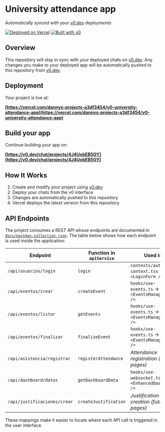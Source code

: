 # University attendance app

*Automatically synced with your [v0.dev](https://v0.dev) deployments*

[![Deployed on Vercel](https://img.shields.io/badge/Deployed%20on-Vercel-black?style=for-the-badge&logo=vercel)](https://vercel.com/dannys-projects-a3df3454/v0-university-attendance-app)
[![Built with v0](https://img.shields.io/badge/Built%20with-v0.dev-black?style=for-the-badge)](https://v0.dev/chat/projects/4J4UobEB5GY)

## Overview

This repository will stay in sync with your deployed chats on [v0.dev](https://v0.dev).
Any changes you make to your deployed app will be automatically pushed to this repository from [v0.dev](https://v0.dev).

## Deployment

Your project is live at:

**[https://vercel.com/dannys-projects-a3df3454/v0-university-attendance-app](https://vercel.com/dannys-projects-a3df3454/v0-university-attendance-app)**

## Build your app

Continue building your app on:

**[https://v0.dev/chat/projects/4J4UobEB5GY](https://v0.dev/chat/projects/4J4UobEB5GY)**

## How It Works

1. Create and modify your project using [v0.dev](https://v0.dev)
2. Deploy your chats from the v0 interface
3. Changes are automatically pushed to this repository
4. Vercel deploys the latest version from this repository

## API Endpoints

The project consumes a REST API whose endpoints are documented in
[`docs/postman-collection.json`](docs/postman-collection.json). The table
below shows how each endpoint is used inside the application:

| Endpoint | Function in `apiService` | Used in |
| --- | --- | --- |
| `/api/usuarios/login` | `login` | `contexts/auth-context.tsx` via `<LoginForm />` |
| `/api/eventos/crear` | `createEvent` | `hooks/use-events.ts` → `<EventsManagement />` |
| `/api/eventos/listar` | `getEvents` | `hooks/use-events.ts` → `<EventsManagement />` |
| `/api/eventos/finalizar` | `finalizeEvent` | `hooks/use-events.ts` → `<EventsManagement />` |
| `/api/asistencia/registrar` | `registerAttendance` | _Attendance registration (future pages)_ |
| `/api/dashboard/datos` | `getDashboardData` | `hooks/use-websocket.ts` → `<EnhancedDashboard />` |
| `/api/justificaciones/crear` | `createJustification` | _Justification creation (future pages)_ |

These mappings make it easier to locate where each API call is triggered in
the user interface.
